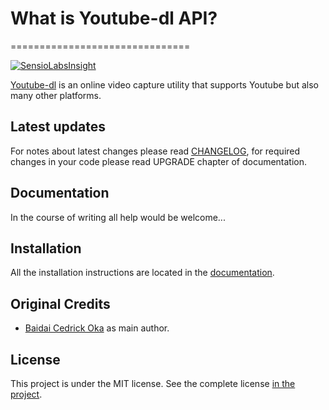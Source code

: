 # What is Youtube-dl API?
===============================

[![SensioLabsInsight](https://insight.sensiolabs.com/projects/d89b21d3-f261-451c-8732-0c41cd6a5dc9/mini.png)](https://insight.sensiolabs.com/projects/d89b21d3-f261-451c-8732-0c41cd6a5dc9)

[Youtube-dl](https://doc.ubuntu-fr.org/youtube-dl) is an online video capture utility that supports Youtube but also many other platforms.

Latest updates
--------------

For notes about latest changes please read [CHANGELOG](CHANGELOG.md), for required changes in your code please read UPGRADE chapter of documentation.

Documentation
-------------

In the course of writing all help would be welcome...

Installation
------------

All the installation instructions are located in the [documentation](src/Resources/doc/index.md).

Original Credits
----------------

* [Baidai Cedrick Oka](https://github.com/CedrickOka) as main author.

License
-------

This project is under the MIT license. See the complete license [in the project](LICENSE).